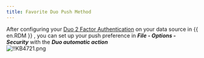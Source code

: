 ```yaml
---
title: Favorite Duo Push Method
---
```

After configuring your [Duo 2 Factor Authentication](https://helprdm.devolutions.net/datasources_2factorauthenticationduo.html) on your data source in {{ en.RDM }} , you can set up your push preference in ***File - Options - Security*** with the ***Duo automatic action***  
![!!KB4721.png](/img/en/kb/KB4721.png)
